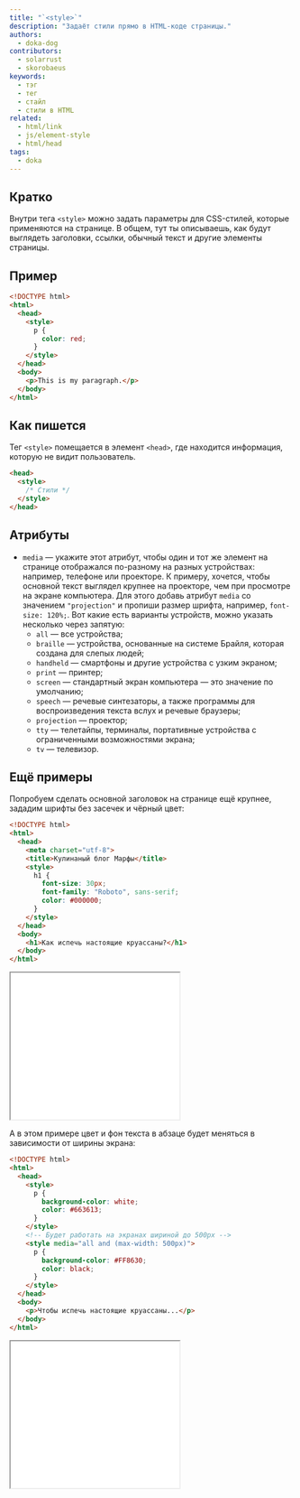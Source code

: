 ```yaml
---
title: "`<style>`"
description: "Задаёт стили прямо в HTML-коде страницы."
authors:
  - doka-dog
contributors:
  - solarrust
  - skorobaeus
keywords:
  - тэг
  - тег
  - стайл
  - стили в HTML
related:
  - html/link
  - js/element-style
  - html/head
tags:
  - doka
---
```


## Кратко

Внутри тега `<style>` можно задать параметры для CSS-стилей, которые применяются на странице. В общем, тут ты описываешь, как будут выглядеть заголовки, ссылки, обычный текст и другие элементы страницы.

## Пример

```html
<!DOCTYPE html>
<html>
  <head>
    <style>
      p {
        color: red;
      }
    </style>
  </head>
  <body>
    <p>This is my paragraph.</p>
  </body>
</html>
```

## Как пишется

Тег `<style>` помещается в элемент `<head>`, где находится информация, которую не видит пользователь.

```html
<head>
  <style>
    /* Стили */
  </style>
</head>
```

## Атрибуты

- `media` — укажите этот атрибут, чтобы один и тот же элемент на странице отображался по-разному на разных устройствах: например, телефоне или проекторе. К примеру, хочется, чтобы основной текст выглядел крупнее на проекторе, чем при просмотре на экране компьютера. Для этого добавь атрибут `media` со значением `"projection"` и пропиши размер шрифта, например, `font-size: 120%;`. Вот какие есть варианты устройств, можно указать несколько через запятую:
  - `all` — все устройства;
  - `braille` — устройства, основанные на системе Брайля, которая создана для слепых людей;
  - `handheld` — смартфоны и другие устройства с узким экраном;
  - `print` — принтер;
  - `screen` — стандартный экран компьютера — это значение по умолчанию;
  - `speech` — речевые синтезаторы, а также программы для воспроизведения текста вслух и речевые браузеры;
  - `projection` — проектор;
  - `tty` — телетайпы, терминалы, портативные устройства с ограниченными возможностями экрана;
  - `tv` — телевизор.

## Ещё примеры

Попробуем сделать основной заголовок на странице ещё крупнее, зададим шрифты без засечек и чёрный цвет:

```html
<!DOCTYPE html>
<html>
  <head>
    <meta charset="utf-8">
    <title>Кулинаный блог Марфы</title>
    <style>
      h1 {
        font-size: 30px;
        font-family: "Roboto", sans-serif;
        color: #000000;
      }
    </style>
  </head>
  <body>
    <h1>Как испечь настоящие круассаны?</h1>
  </body>
</html>
```

<iframe title="Стилизация заголовка" src="demos/header/" height="260"></iframe>

А в этом примере цвет и фон текста в абзаце будет меняться в зависимости от ширины экрана:

```html
<!DOCTYPE html>
<html>
  <head>
    <style>
      p {
        background-color: white;
        color: #663613;
      }
    </style>
    <!-- Будет работать на экранах шириной до 500px -->
    <style media="all and (max-width: 500px)">
      p {
        background-color: #FF8630;
        color: black;
      }
    </style>
  </head>
  <body>
    <p>Чтобы испечь настоящие круассаны...</p>
  </body>
</html>
```

<iframe title="Стилизация параграфа" src="demos/p/" height="260"></iframe>
